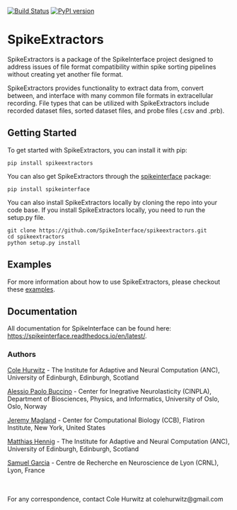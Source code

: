 [![Build Status](https://travis-ci.org/SpikeInterface/spikeextractors.svg?branch=master)](https://travis-ci.org/SpikeInterface/spikeextractors) [![PyPI version](https://d25lcipzij17d.cloudfront.net/badge.svg?id=py&type=6&v=0.6.0&x2=0)](https://pypi.org/project/spikeextractors/)

# SpikeExtractors

SpikeExtractors is a package of the SpikeInterface project designed to address issues of file format compatibility within spike sorting pipelines without creating yet another file format. 

SpikeExtractors provides functionality to extract data from, convert between, and interface with many common file formats in extracellular recording. File types that can be utilized with SpikeExtractors include recorded dataset files, sorted dataset files, and probe files (.csv and .prb).

## Getting Started

To get started with SpikeExtractors, you can install it with pip:

```shell
pip install spikeextractors
```

You can also get SpikeExtractors through the [spikeinterface](https://github.com/SpikeInterface/spikeinterface) package:

```shell
pip install spikeinterface
```

You can also install SpikeExtractors locally by cloning the repo into your code base. If you install SpikeExtractors locally, you need to run the setup.py file.

```shell
git clone https://github.com/SpikeInterface/spikeextractors.git
cd spikeextractors
python setup.py install
```

## Examples

For more information about how to use SpikeExtractors, please checkout these [examples](https://github.com/SpikeInterface/spikeinterface/tree/master/examples/modules/extractors).

## Documentation

All documentation for SpikeInterface can be found here: https://spikeinterface.readthedocs.io/en/latest/.

### Authors

[Cole Hurwitz](https://www.inf.ed.ac.uk/people/students/Cole_Hurwitz.html) - The Institute for Adaptive and Neural Computation (ANC), University of Edinburgh, Edinburgh, Scotland

[Alessio Paolo Buccino](https://www.mn.uio.no/ifi/english/people/aca/alessiob/) - Center for Inegrative Neurolasticity (CINPLA), Department of Biosciences, Physics, and Informatics, University of Oslo, Oslo, Norway

[Jeremy Magland](https://www.simonsfoundation.org/team/jeremy-magland/) - Center for Computational Biology (CCB), Flatiron Institute, New York, United States

[Matthias Hennig](http://homepages.inf.ed.ac.uk/mhennig/) - The Institute for Adaptive and Neural Computation (ANC), University of Edinburgh, Edinburgh, Scotland

[Samuel Garcia](https://github.com/samuelgarcia) - Centre de Recherche en Neuroscience de Lyon (CRNL), Lyon, France

<br/>
<br/>
For any correspondence, contact Cole Hurwitz at colehurwitz@gmail.com
